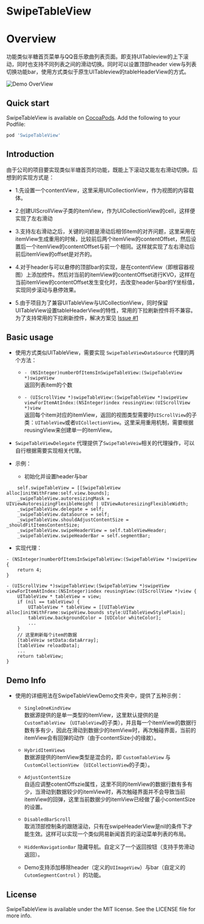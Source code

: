 # SwipeTableView

# Overview
功能类似半糖首页菜单与QQ音乐歌曲列表页面。即支持UITableview的上下滚动，同时也支持不同列表之间的滑动切换。同时可以设置顶部header view与列表切换功能bar，使用方式类似于原生UITableview的tableHeaderView的方式。

![Demo OverView](https://github.com/Roylee-ML/SwipeTableView/blob/master/ScreenShot/screenshot.gif)

## Quick start 

SwipeTableView is available on [CocoaPods](http://cocoapods.org).  Add the following to your Podfile:

```ruby
pod 'SwipeTableView'
```

## Introduction

  由于公司的项目要实现类似半塘首页的功能，既能上下滚动又能左右滑动切换。后想到的实现方式是：

  - 1.先设置一个contentView，这里采用UICollectionView，作为视图的内容载体。

  - 2.创建UIScrollView子类的itemView，作为UICollectionView的cell，这样便实现了左右滑动

  - 3.支持左右滑动之后，关键的问题是滑动后相邻item的对齐问题，这里采用在itemView生成重用的时候，比较前后两个itemView的contentOffset，然后设置后一个itemView的contentOffset与前一个相同。这样就实现了左右滑动后前后itemView的offset是对齐的。

  - 4.对于header与可以悬停的顶部bar的实现，是在contentView（即根容器视图）上添加控件。然后对当前的itemView的contentOffset进行KVO，这样在当前itemView的contentOffset发生变化时，去改变header与bar的Y坐标值，实现同步滚动与悬停效果。

  - 5.由于项目为了兼容UITableView与UICollectionView，同时保留UITableView设置tableHeaderView的特性，常用的下拉刷新控件将不兼容。为了支持常用的下拉刷新控件，解决方案见 [Issue #1](https://github.com/Roylee-ML/SwipeTableView/issues/1)

## Basic usage

* 使用方式类似UITableView，需要实现 `SwipeTableViewDataSource` 代理的两个方法：
  - `- (NSInteger)numberOfItemsInSwipeTableView:(SwipeTableView *)swipeView`      
    返回列表item的个数

  - `- (UIScrollView *)swipeTableView:(SwipeTableView *)swipeView viewForItemAtIndex:(NSInteger)index reusingView:(UIScrollView *)view`     
    返回每个item对应的itemView，返回的视图类型需要时`UIScrollView`的子类：`UITableView`或者`UICollectionView`。这里采用重用机制，需要根据reusingView来创建单一的itemView。

* `SwipeTableViewDelegate` 代理提供了`SwipeTableVeiw`相关的代理操作，可以自行根据需要实现相关代理。

* 示例：
   - 初始化并设置header与bar
```objc
    self.swipeTableView = [[SwipeTableView alloc]initWithFrame:self.view.bounds];
    _swipeTableView.autoresizingMask = UIViewAutoresizingFlexibleHeight | UIViewAutoresizingFlexibleWidth;
    _swipeTableView.delegate = self;
    _swipeTableView.dataSource = self;
    _swipeTableView.shouldAdjustContentSize = _shouldFitItemsContentSize;
    _swipeTableView.swipeHeaderView = self.tableViewHeader;
    _swipeTableView.swipeHeaderBar = self.segmentBar;
```
   - 实现代理：
```objc
- (NSInteger)numberOfItemsInSwipeTableView:(SwipeTableView *)swipeView {
    return 4;
}

- (UIScrollView *)swipeTableView:(SwipeTableView *)swipeView viewForItemAtIndex:(NSInteger)index reusingView:(UIScrollView *)view {
    UITableView * tableView = view;
    if (nil == tableView) {
        UITableView * tableView = [[UITableView alloc]initWithFrame:swipeView.bounds style:UITableViewStylePlain];
        tableView.backgroundColor = [UIColor whiteColor];
        ...
    }
    // 这里刷新每个item的数据
    [tableVeiw setData:dataArray];
    [tableView reloadData];
    ...
    return tableView;
}
```

## Demo Info

* 使用的详细用法在SwipeTableViewDemo文件夹中，提供了五种示例：

  - `SingleOneKindView`   
     数据源提供的是单一类型的itemView，这里默认提供的是 `CustomTableView` （`UITableView`的子类），并且每一个itemView的数据行数有多有少，因此在滑动到数据少的itemView时，再次触碰界面，当前的itemView会有回弹的动作（由于contentSize小的缘故）。

  - `HybridItemViews`     
     数据源提供的itemView类型是混合的，即 `CustomTableView` 与 `CustomCollectionView` （`UICollectionView`的子类）。

  - `AdjustContentSize`   
     自适应调整cotentOffszie属性，这里不同的itemView的数据行数有多有少，当滑动到数据较少的itemView时，再次触碰界面并不会导致当前itemView的回弹，这里当前数据少的itemView已经做了最小contentSize的设置。

  - `DisabledBarScroll`         
     取消顶部控制条的跟随滚动，只有在swipeHeaderView是nil的条件下才能生效。这样可以实现一个类似网易新闻首页的滚动菜单列表的布局。

  - `HiddenNavigationBar` 
     隐藏导航。自定义了一个返回按钮（支持手势滑动返回）。

  -  Demo支持添加移除header（定义的`UIImageView`）与bar（自定义的 `CutomSegmentControl` ）的功能。

## License

SwipeTableView is available under the MIT license. See the LICENSE file for more info.

